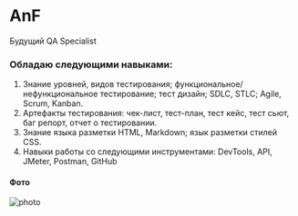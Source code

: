 # AnF

Будущий QA Specialist

### Обладаю следующими навыками:

1. Знание уровней, видов тестирования; функциональное/нефункциональное тестирование; тест дизайн; SDLC, STLC; Agile, Scrum, Kanban.
2. Артефакты тестирования: чек-лист, тест-план, тест кейс, тест сьют, баг репорт, отчет о тестировании.
3. Знание языка разметки HTML, Markdown; язык разметки стилей CSS.
4. Навыки работы со следующими инструментами: DevTools, API, JMeter, Postman, GitHub

#### Фото
![photo](https://www.elcarrocolombiano.com/wp-content/uploads/2020/09/20200914Shelby-GT500-Carbon-Edition-01-.jpg)
